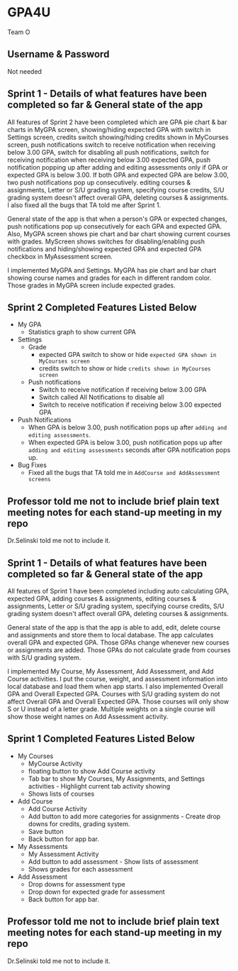 # GPA4U
Team O

Username & Password
----------
Not needed

Sprint 1 - Details of what features have been completed so far & General state of the app 
------------------------------------------------------------------------------
All features of Sprint 2 have been completed which are GPA pie chart & bar charts in MyGPA screen, showing/hiding expected GPA with switch in Settings screen, credits switch showing/hiding credits shown in MyCourses screen, push notifications switch to receive notification when receiving below 3.00 GPA, switch for disabling all push notifications, switch for receiving notification when receiving below 3.00 expected GPA, push notification popping up after adding and editing assessments only if GPA or expected GPA is below 3.00. If both GPA and expected GPA are below 3.00, two push notifications pop up consecutively.
editing courses & assignments, Letter or S/U grading system, specifying course credits, S/U grading system doesn't affect overall GPA, deleting courses & assignments. I also fixed all the bugs that TA told me after Sprint 1.

General state of the app is that when a person's GPA or expected changes, push notifications pop up consecutively for each GPA and expected GPA. Also, MyGPA screen shows pie chart and bar chart showing current courses with grades. MyScreen shows switches for disabling/enabling push notifications and hiding/showing expected GPA and expected GPA checkbox in MyAssessment screen.

I implemented MyGPA and Settings. MyGPA has pie chart and bar chart showing course names and grades for each in different random color. Those grades in MyGPA screen include expected grades. 

## Sprint 2 Completed Features Listed Below
- My GPA
  - Statistics graph to show current GPA
- Settings
  - Grade
    - expected GPA switch to show or hide `expected GPA shown in MyCourses screen`
    - credits switch to show or hide `credits shown in MyCourses screen`
  - Push notifications
    - Switch to receive notification if receiving below 3.00 GPA 
    - Switch called All Notifications to disable all
    - Switch to receive notification if receiving below 3.00 expected GPA 
- Push Notifications
  - When GPA is below 3.00, push notification pops up after `adding and editing assessments`.
  - When expected GPA is below 3.00, push notification pops up after `adding and editing assessments` seconds after GPA notification pops up.
- Bug Fixes
  - Fixed all the bugs that TA told me in `AddCourse and AddAssessment screens`

Professor told me not to include brief plain text meeting notes for each stand-up meeting in my repo
----------------------------------------------------------------------------------------
Dr.Selinski told me not to include it.

Sprint 1 - Details of what features have been completed so far & General state of the app 
------------------------------------------------------------------------------
All features of Sprint 1 have been completed including auto calculating GPA, expected GPA, adding courses & assignments,
editing courses & assignments, Letter or S/U grading system, specifying course credits, S/U grading system doesn't affect overall GPA, deleting courses & assignments. 

General state of the app is that the app is able to add, edit, delete course and assignments and store them to local database. The app calculates overall GPA and expected GPA. Those GPAs change whenever new courses or assignments are added. Those GPAs do not calculate grade from courses with S/U grading system.

I implemented My Course, My Assessment, Add Assessment, and Add Course activities. I put the course, weight, and assessment information into local database and load them when app starts. I also implemented Overall GPA and Overall Expected GPA. Courses with S/U grading system do not affect Overall GPA and Overall Expected GPA. Those courses will only show S or U instead of a letter grade. Multiple weights on a single course will show those weight names on Add Assessment activity.

## Sprint 1 Completed Features Listed Below
- My Courses
  - MyCourse Activity
  - floating button to show Add Course activity
  - Tab bar to show My Courses, My Assignments, and Settings activities - Highlight current tab activity showing
  - Shows lists of courses
- Add Course
  - Add Course Activity
  - Add button to add more categories for assignments - Create drop downs for credits, grading system.
  - Save button
  - Back button for app bar.
- My Assessments
  - My Assessment Activity
  - Add button to add assessment - Show lists of assessment
  - Shows grades for each assessment
- Add Assessment
  - Drop downs for assessment type
  - Drop down for expected grade for assessment
  - Back button for app bar.

Professor told me not to include brief plain text meeting notes for each stand-up meeting in my repo
----------------------------------------------------------------------------------------
Dr.Selinski told me not to include it.
